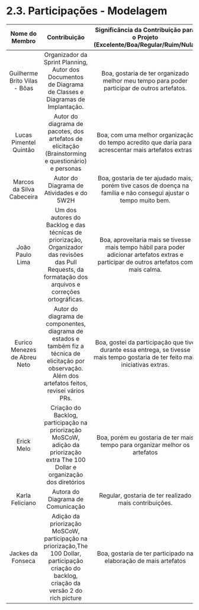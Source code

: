 # 2.3. Participações - Modelagem

|        Nome do Membro        |                                              Contribuição                                               |           Significância da Contribuição para o Projeto (Excelente/Boa/Regular/Ruim/Nula)           |
| :--------------------------: | :-----------------------------------------------------------------------------------------------------: | :------------------------------------------------------------------------------------------------: |
| Guilherme Brito Vilas - Bôas | Organizador da Sprint Planning, Autor dos Documentos de Diagrama de Classes e Diagramas de Implantação. |    Boa, gostaria de ter organizado melhor meu tempo para poder participar de outros artefatos.     |
|    Lucas Pimentel Quintão    |   Autor do diagrama de pacotes, dos artefatos de elicitação (Brainstorming e questionário) e personas   | Boa, com uma melhor organização do tempo acredito que daria para acrescentar mais artefatos extras |
| Marcos da Silva Cabeceira    | Autor do Diagrama de Atividades e do 5W2H                                                               | Boa, gostaria de ter ajudado mais, porém tive casos de doença na família e não consegui ajustar o tempo muito bem. |
|       João Paulo Lima        | Um dos autores do Backlog e das técnicas de priorização, Organizador das revisões das Pull Requests, da formatação dos arquivos e correções ortográficas. | Boa, aproveitaria mais se tivesse mais tempo hábil para poder adicionar artefatos extras e participar de outros artefatos com mais calma. |
| Eurico Menezes de Abreu Neto | Autor do diagrama de componentes, diagrama de estados e também fiz a técnica de elicitação por observação. Além dos artefatos feitos, revisei vários PRs. |      Boa, gostei da participação que tive durante essa entrega, se tivesse mais tempo gostaria de ter feito mais iniciativas extras.      |
|      Erick Melo       | Criação do Backlog, participação na priorização MoSCoW, adição da priorização extra The 100 Dollar e organização dos diretórios | Boa, porém eu gostaria de ter mais tempo para organizar melhor os artefatos |
| Karla Feliciano | Autora do Diagrama de Comunicação | Regular, gostaria de ter realizado mais contribuições. |
| Jackes da Fonseca | Adição da priorização MoSCoW, participação na priorização,The 100 Dollar, participação criação do backlog, criação da versão 2 do rich picture | Boa, gostaria de ter participado na elaboração de mais artefatos |
